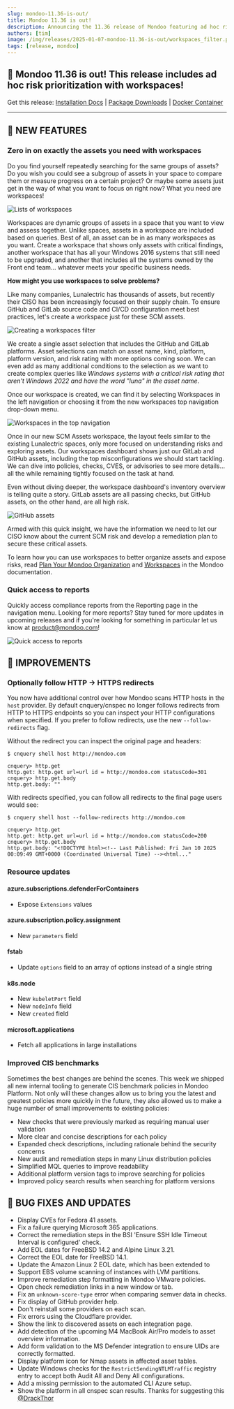 ```yaml
---
slug: mondoo-11.36-is-out/
title: Mondoo 11.36 is out!
description: Announcing the 11.36 release of Mondoo featuring ad hoc risk prioritization with workspaces!
authors: [tim]
image: /img/releases/2025-01-07-mondoo-11.36-is-out/workspaces_filter.png
tags: [release, mondoo]
---
```


## 🥳 Mondoo 11.36 is out! This release includes ad hoc risk prioritization with workspaces!

Get this release: [Installation Docs](https://mondoo.com/docs/cnspec/) | [Package Downloads](https://releases.mondoo.com/cnspec/) | [Docker Container](https://hub.docker.com/r/mondoo/cnspec)

---

## 🎉 NEW FEATURES

### Zero in on exactly the assets you need with workspaces

Do you find yourself repeatedly searching for the same groups of assets? Do you wish you could see a subgroup of assets in your space to compare them or measure progress on a certain project? Or maybe some assets just get in the way of what you want to focus on right now? What you need are workspaces!

![Lists of workspaces](/img/releases/2025-01-07-mondoo-11.36-is-out/workspaces_list.png)

Workspaces are dynamic groups of assets in a space that you want to view and assess together. Unlike spaces, assets in a workspace are included based on queries. Best of all, an asset can be in as many workspaces as you want. Create a workspace that shows only assets with critical findings, another workspace that has all your Windows 2016 systems that still need to be upgraded, and another that includes all the systems owned by the Front end team... whatever meets your specific business needs.

**How might you use workspaces to solve problems?**

Like many companies, Lunalectric has thousands of assets, but recently their CISO has been increasingly focused on their supply chain. To ensure GitHub and GitLab source code and CI/CD configuration meet best practices, let's create a workspace just for these SCM assets.

![Creating a workspaces filter](/img/releases/2025-01-07-mondoo-11.36-is-out/workspaces_filter.png)

We create a single asset selection that includes the GitHub and GitLab platforms. Asset selections can match on asset name, kind, platform, platform version, and risk rating with more options coming soon. We can even add as many additional conditions to the selection as we want to create complex queries like _Windows systems with a critical risk rating that aren't Windows 2022 and have the word "luna" in the asset name_.

Once our workspace is created, we can find it by selecting Workspaces in the left navigation or choosing it from the new workspaces top navigation drop-down menu.

![Workspaces in the top navigation](/img/releases/2025-01-07-mondoo-11.36-is-out/nav_bar.png)

Once in our new SCM Assets workspace, the layout feels similar to the existing Lunalectric spaces, only more focused on understanding risks and exploring assets. Our workspaces dashboard shows just our GitLab and GitHub assets, including the top misconfigurations we should start tackling. We can dive into policies, checks, CVES, or advisories to see more details... all the while remaining tightly focused on the task at hand.

Even without diving deeper, the workspace dashboard's inventory overview is telling quite a story. GitLab assets are all passing checks, but GitHub assets, on the other hand, are all high risk.

![GitHub assets](/img/releases/2025-01-07-mondoo-11.36-is-out/github_assets.png)

Armed with this quick insight, we have the information we need to let our CISO know about the current SCM risk and develop a remediation plan to secure these critical assets.

To learn how you can use workspaces to better organize assets and expose risks, read [Plan Your Mondoo Organization](https://mondoo.com/docs/platform/start/organize/overview/) and [Workspaces](https://mondoo.com/docs/platform/start/organize/workspaces/) in the Mondoo documentation.

### Quick access to reports

Quickly access compliance reports from the Reporting page in the navigation menu. Looking for more reports? Stay tuned for more updates in upcoming releases and if you're looking for something in particular let us know at [product@mondoo.com](mailto:product@mondoo.com)!

![Quick access to reports](/img/releases/2025-01-07-mondoo-11.36-is-out/reporting.png)

## 🧹 IMPROVEMENTS

### Optionally follow HTTP -> HTTPS redirects

You now have additional control over how Mondoo scans HTTP hosts in the `host` provider. By default cnquery/cnspec no longer follows redirects from HTTP to HTTPS endpoints so you can inspect your HTTP configurations when specified. If you prefer to follow redirects, use the new `--follow-redirects` flag.

Without the redirect you can inspect the original page and headers:

```shell
$ cnquery shell host http://mondoo.com

cnquery> http.get
http.get: http.get url=url id = http://mondoo.com statusCode=301
cnquery> http.get.body
http.get.body: ""
```

With redirects specified, you can follow all redirects to the final page users would see:

```shell
$ cnquery shell host --follow-redirects http://mondoo.com

cnquery> http.get
http.get: http.get url=url id = http://mondoo.com statusCode=200
cnquery> http.get.body
http.get.body: "<!DOCTYPE html><!-- Last Published: Fri Jan 10 2025 00:09:49 GMT+0000 (Coordinated Universal Time) --><html..."
```

### Resource updates

#### azure.subscriptions.defenderForContainers

- Expose `Extensions` values

#### azure.subscription.policy.assignment

- New `parameters` field

#### fstab

- Update `options` field to an array of options instead of a single string

#### k8s.node

- New `kubeletPort` field
- New `nodeInfo` field
- New `created` field

#### microsoft.applications

- Fetch all applications in large installations

### Improved CIS benchmarks

Sometimes the best changes are behind the scenes. This week we shipped all new internal tooling to generate CIS benchmark policies in Mondoo Platform. Not only will these changes allow us to bring you the latest and greatest policies more quickly in the future, they also allowed us to make a huge number of small improvements to existing policies:

- New checks that were previously marked as requiring manual user validation
- More clear and concise descriptions for each policy
- Expanded check descriptions, including rationale behind the security concerns
- New audit and remediation steps in many Linux distribution policies
- Simplified MQL queries to improve readability
- Additional platform version tags to improve searching for policies
- Improved policy search results when searching for platform versions

## 🐛 BUG FIXES AND UPDATES

- Display CVEs for Fedora 41 assets.
- Fix a failure querying Microsoft 365 applications.
- Correct the remediation steps in the BSI 'Ensure SSH Idle Timeout Interval is configured' check.
- Add EOL dates for FreeBSD 14.2 and Alpine Linux 3.21.
- Correct the EOL date for FreeBSD 14.1.
- Update the Amazon Linux 2 EOL date, which has been extended to
- Support EBS volume scanning of instances with LVM partitions.
- Improve remediation step formatting in Mondoo VMware policies.
- Open check remediation links in a new window or tab.
- Fix an `unknown-score-type` error when comparing semver data in checks.
- Fix display of GitHub provider help.
- Don't reinstall some providers on each scan.
- Fix errors using the Cloudflare provider.
- Show the link to discovered assets on each integration page.
- Add detection of the upcoming M4 MacBook Air/Pro models to asset overview information.
- Add form validation to the MS Defender integration to ensure UIDs are correctly formatted.
- Display platform icon for Nmap assets in affected asset tables.
- Update Windows checks for the `RestrictSendingNTLMTraffic` registry entry to accept both Audit All and Deny All configurations.
- Add a missing permission to the automated CLI Azure setup.
- Show the platform in all cnspec scan results. Thanks for suggesting this [@DrackThor](https://github.com/DrackThor)
